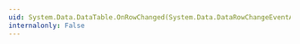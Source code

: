 ```yaml
---
uid: System.Data.DataTable.OnRowChanged(System.Data.DataRowChangeEventArgs)
internalonly: False
---
```

